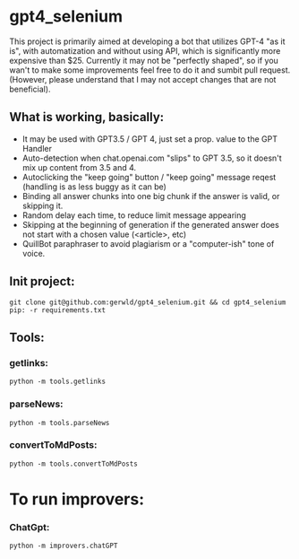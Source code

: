 # gpt4_selenium

This project is primarily aimed at developing a bot that utilizes GPT-4 "as it is", with automatization and without using API, which is significantly more expensive than $25. Currently it may not be "perfectly shaped", so if you wan't to make some improvements feel free to do it and sumbit pull request. (However, please understand that I may not accept changes that are not beneficial).

## What is working, basically:
- It may be used with GPT3.5 / GPT 4, just set a prop. value to the GPT Handler
- Auto-detection when chat.openai.com "slips" to GPT 3.5, so it doesn't mix up content from 3.5 and 4.
- Autoclicking the "keep going" button / "keep going" message reqest (handling is as less buggy as it can be)
- Binding all answer chunks into one big chunk if the answer is valid, or skipping it.
- Random delay each time, to reduce limit message appearing
- Skipping at the beginning of generation if the generated answer does not start with a chosen value  (\<article\>, etc)
- QuillBot paraphraser to avoid plagiarism or a "computer-ish" tone of voice.

## Init project:

```
git clone git@github.com:gerwld/gpt4_selenium.git && cd gpt4_selenium
pip: -r requirements.txt
```
 
## Tools:
 
### getlinks:

```
python -m tools.getlinks
```

### parseNews:

```
python -m tools.parseNews
```

### convertToMdPosts:

```
python -m tools.convertToMdPosts
```

# To run improvers:

### ChatGpt:

```
python -m improvers.chatGPT
```
